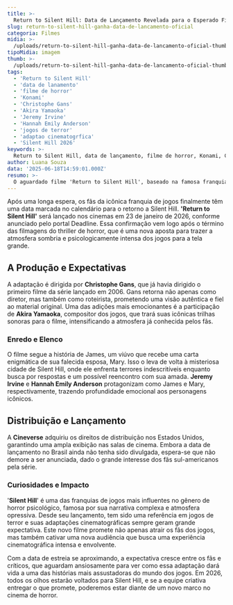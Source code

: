 ```yaml
---
title: >-
  Return to Silent Hill: Data de Lançamento Revelada para o Esperado Filme de Horror
slug: return-to-silent-hill-ganha-data-de-lancamento-oficial
categoria: Filmes
midia: >-
  /uploads/return-to-silent-hill-ganha-data-de-lancamento-oficial-thumb.webp
tipoMidia: imagem
thumb: >-
  /uploads/return-to-silent-hill-ganha-data-de-lancamento-oficial-thumb.webp
tags:
  - 'Return to Silent Hill'
  - 'data de lanamento'
  - 'filme de horror'
  - 'Konami'
  - 'Christophe Gans'
  - 'Akira Yamaoka'
  - 'Jeremy Irvine'
  - 'Hannah Emily Anderson'
  - 'jogos de terror'
  - 'adaptao cinematogrfica'
  - 'Silent Hill 2026'
keywords: >-
  Return to Silent Hill, data de lançamento, filme de horror, Konami, Christophe Gans, Akira Yamaoka, Jeremy Irvine, Hannah Emily Anderson, jogos de terror, adaptação cinematográfica, Silent Hill 2026
author: Luana Souza
data: '2025-06-18T14:59:01.000Z'
resumo: >-
  O aguardado filme 'Return to Silent Hill', baseado na famosa franquia de jogos da Konami, chega aos cinemas em janeiro de 2026, prometendo uma adaptação envolvente e aterrorizante.
---
```


Após uma longa espera, os fãs da icônica franquia de jogos finalmente têm uma data marcada no calendário para o retorno a Silent Hill. **'Return to Silent Hill'** será lançado nos cinemas em 23 de janeiro de 2026, conforme anunciado pelo portal Deadline. Essa confirmação vem logo após o término das filmagens do thriller de horror, que é uma nova aposta para trazer a atmosfera sombria e psicologicamente intensa dos jogos para a tela grande.

## A Produção e Expectativas

A adaptação é dirigida por **Christophe Gans**, que já havia dirigido o primeiro filme da série lançado em 2006. Gans retorna não apenas como diretor, mas também como roteirista, prometendo uma visão autêntica e fiel ao material original. Uma das adições mais emocionantes é a participação de **Akira Yamaoka**, compositor dos jogos, que trará suas icônicas trilhas sonoras para o filme, intensificando a atmosfera já conhecida pelos fãs.

### Enredo e Elenco

O filme segue a história de James, um viúvo que recebe uma carta enigmática de sua falecida esposa, Mary. Isso o leva de volta à misteriosa cidade de Silent Hill, onde ele enfrenta terrores indescritíveis enquanto busca por respostas e um possível reencontro com sua amada. **Jeremy Irvine** e **Hannah Emily Anderson** protagonizam como James e Mary, respectivamente, trazendo profundidade emocional aos personagens icônicos.

## Distribuição e Lançamento

A **Cineverse** adquiriu os direitos de distribuição nos Estados Unidos, garantindo uma ampla exibição nas salas de cinema. Embora a data de lançamento no Brasil ainda não tenha sido divulgada, espera-se que não demore a ser anunciada, dado o grande interesse dos fãs sul-americanos pela série.

### Curiosidades e Impacto

'**Silent Hill**' é uma das franquias de jogos mais influentes no gênero de horror psicológico, famosa por sua narrativa complexa e atmosfera opressiva. Desde seu lançamento, tem sido uma referência em jogos de terror e suas adaptações cinematográficas sempre geram grande expectativa. Este novo filme promete não apenas atrair os fãs dos jogos, mas também cativar uma nova audiência que busca uma experiência cinematográfica intensa e envolvente.

Com a data de estreia se aproximando, a expectativa cresce entre os fãs e críticos, que aguardam ansiosamente para ver como essa adaptação dará vida a uma das histórias mais assustadoras do mundo dos jogos. Em 2026, todos os olhos estarão voltados para Silent Hill, e se a equipe criativa entregar o que promete, poderemos estar diante de um novo marco no cinema de horror.